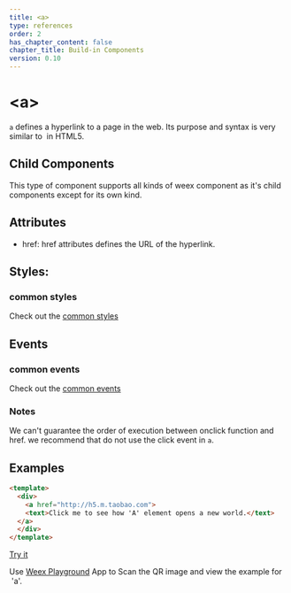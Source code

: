 ```yaml
---
title: <a>
type: references
order: 2
has_chapter_content: false
chapter_title: Build-in Components
version: 0.10
---
```


# &lt;a&gt;

`a` defines a hyperlink to a page in the web. Its purpose and syntax is very similar to [<a>](https://developer.mozilla.org/en-US/docs/Web/HTML/Element/a) in HTML5.

## Child Components

This type of component supports all kinds of weex component as it's child components except for its own kind.

## Attributes

* href: href attributes defines the URL of the hyperlink.

## Styles:

### common styles

Check out the [common styles](../common-style.html)

## Events

### common events

Check out the [common events](../common-event.html)

### Notes

We can't guarantee the order of execution between onclick function and href. we recommend that do not use the click event in `a`.

## Examples

```html
<template>
  <div>
    <a href="http://h5.m.taobao.com">
    <text>Click me to see how 'A' element opens a new world.</text>
  </a>
  </div>
</template>
```

[Try it](http://dotwe.org/d99f6eb55aa501c836a195ec824cada0)

Use [Weex Playground](https://alibaba.github.io/weex/download.html) App to Scan the QR image and view the example for  'a'. 
